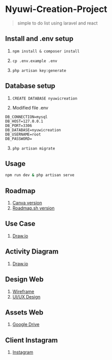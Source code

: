 # Nyuwi-Creation-Project

> simple to do list using laravel and react

## Install and .env setup
1.     npm install & composer install
2.     cp .env.example .env
3.     php artisan key:generate


## Database setup
1.     CREATE DATABASE nyuwicreation
2. Modified file .env
```
DB_CONNECTION=mysql
DB_HOST=127.0.0.1
DB_PORT=3306
DB_DATABASE=nyuwicreation
DB_USERNAME=root
DB_PASSWORD=
```
3.     php artisan migrate

## Usage

```sh
npm run dev & php artisan serve
```

## Roadmap
1. <a href="https://www.canva.com/design/DAGSG8cxYVE/yMOnO7jKfWhBQHEnEhlt8g/edit?utm_content=DAGSG8cxYVE&utm_campaign=designshare&utm_medium=link2&utm_source=sharebutton" target="_blank">Canva version</a>
2. <a href="https://roadmap.sh/r/web-nyuwi-creation" target="_blank">Roadmap.sh version</a>

## Use Case
1. <a href="https://drive.google.com/file/d/15PaOeT-oRpbwP1lbECQqsf3kyr_L_nOL/view?usp=drive_link" target="_blank">Draw.io</a>

## Activity Diagram
1.  <a href="https://drive.google.com/file/d/1jc5FSPUwBjqCjqDlbbEsTwZjUvwDuUkE/view?usp=drive_link" target="_blank">Draw.io</a>

## Design Web
1. <a href="https://balsamiq.cloud/sbak1wr/p6v12f5" target="_blank">Wireframe</a>
2. <a href="https://www.figma.com/design/5LNKR48WHkyUTxXGCf8bpT/Untitled?node-id=0-1&t=ChRzWjcY63NY5sqj-1" target="_blank">UI/UX Design</a>

## Assets Web
1. <a href="https://drive.google.com/drive/folders/12AQRHeQ3g5vjdaLDCS5dijrI1PG3Euly" target="_blank">Google Drive</a>

## Client Instagram
1. <a href="https://www.instagram.com/nyuwi.creation?igsh=MTU3YjhxZnI3dnljdw==" target="_blank">Instagram</a>
